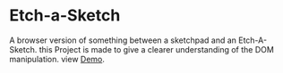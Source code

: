 # Etch-a-Sketch
A browser version of something between a sketchpad and an Etch-A-Sketch. this Project is made to give a clearer understanding of the DOM manipulation. view [Demo](https://mrobele.github.io/Etch-a-Sketch/).

